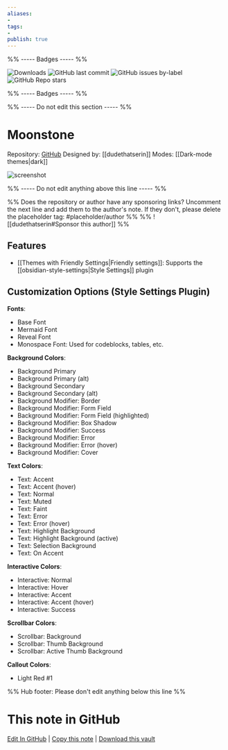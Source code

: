 ```yaml
---
aliases:
- 
tags: 
- 
publish: true
---
```


%% ----- Badges ----- %%

![Downloads](https://img.shields.io/badge/downloads-394-573E7A?style=for-the-badge&logo=)
![GitHub last commit](https://img.shields.io/github/last-commit/dudethatserin/moonstone?color=573E7A&label=last%20update&logo=github&style=for-the-badge)
![GitHub issues by-label](https://img.shields.io/github/issues/dudethatserin/moonstone/help%20wanted?color=573E7A&logo=github&style=for-the-badge) 
![GitHub Repo stars](https://img.shields.io/github/stars/dudethatserin/moonstone?color=573E7A&logo=github&style=for-the-badge)

%% ----- Badges ----- %%

%% ----- Do not edit this section ----- %%

# Moonstone

Repository: [GitHub](https://github.com/dudethatserin/moonstone)
Designed by: [[dudethatserin]]
Modes: [[Dark-mode themes|dark]]



![screenshot](https://github.com/dudethatserin/moonstone/raw/HEAD/screenshot.png)

%% ----- Do not edit anything above this line ----- %% 

%% Does the repository or author have any sponsoring links? Uncomment the next line and add them to the author's note. If they don't, please delete the placeholder tag: #placeholder/author %%
%% ![[dudethatserin#Sponsor this author]] %%


## Features

- [[Themes with Friendly Settings|Friendly settings]]: Supports the [[obsidian-style-settings|Style Settings]] plugin

## Customization Options (Style Settings Plugin) 

**Fonts**: 
- Base Font
- Mermaid Font
- Reveal Font
- Monospace Font: Used for codeblocks, tables, etc.

**Background Colors**: 
- Background Primary
- Background Primary (alt)
- Background Secondary
- Background Secondary (alt)
- Background Modifier: Border
- Background Modifier: Form Field
- Background Modifier: Form Field (highlighted)
- Background Modifier: Box Shadow
- Background Modifier: Success
- Background Modifier: Error
- Background Modifier: Error (hover)
- Background Modifier: Cover

**Text Colors**: 
- Text: Accent
- Text: Accent (hover)
- Text: Normal
- Text: Muted
- Text: Faint
- Text: Error
- Text: Error (hover)
- Text: Highlight Background
- Text: Highlight Background (active)
- Text: Selection Background
- Text: On Accent

**Interactive Colors**: 
- Interactive: Normal
- Interactive: Hover
- Interactive: Accent
- Interactive: Accent (hover)
- Interactive: Success

**Scrollbar Colors**: 
- Scrollbar: Background
- Scrollbar: Thumb Background
- Scrollbar: Active Thumb Background

**Callout Colors**: 
- Light Red #1


%% Hub footer: Please don't edit anything below this line %%

# This note in GitHub

<span class="git-footer">[Edit In GitHub](https://github.dev/obsidian-community/obsidian-hub/blob/main/02%20-%20Community%20Expansions/02.05%20All%20Community%20Expansions/Themes/Moonstone.md "git-hub-edit-note") | [Copy this note](https://raw.githubusercontent.com/obsidian-community/obsidian-hub/main/02%20-%20Community%20Expansions/02.05%20All%20Community%20Expansions/Themes/Moonstone.md "git-hub-copy-note") | [Download this vault](https://github.com/obsidian-community/obsidian-hub/archive/refs/heads/main.zip "git-hub-download-vault") </span>
